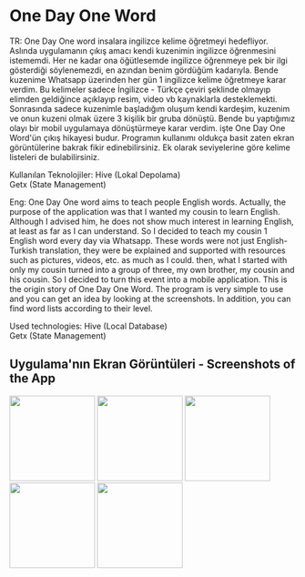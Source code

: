 # One Day One Word

TR: One Day One word insalara ingilizce kelime öğretmeyi hedefliyor. Aslında uygulamanın çıkış amacı kendi kuzenimin ingilizce öğrenmesini istememdi. Her ne kadar ona öğütlesemde ingilizce öğrenmeye pek bir ilgi gösterdiği söylenemezdi, en azından benim gördüğüm kadarıyla. Bende kuzenime Whatsapp üzerinden her gün 1 ingilizce kelime öğretmeye karar verdim. Bu kelimeler sadece İngilizce - Türkçe çeviri şeklinde olmayıp elimden geldiğince açıklayıp resim, video vb kaynaklarla desteklemekti. Sonrasında sadece kuzenimle başladığım oluşum kendi kardeşim, kuzenim ve onun kuzeni olmak üzere 3 kişilik bir gruba dönüştü. Bende bu yaptığımız olayı bir mobil uygulamaya dönüştürmeye karar verdim. işte One Day One Word'ün çıkış hikayesi budur. Programın kullanımı oldukça basit zaten ekran görüntülerine bakrak fikir edinebilirsiniz. Ek olarak seviyelerine göre kelime listeleri de bulabilirsiniz.

Kullanılan Teknolojiler:
Hive (Lokal Depolama) <br />
Getx (State Management)

Eng: One Day One word aims to teach people English words. Actually, the purpose of the application was that I wanted my cousin to learn English. Although I advised him, he does not show much interest in learning English, at least as far as I can understand. So I decided to teach my cousin 1 English word every day via Whatsapp. These words were not just English-Turkish translation, they were be explained and supported with resources such as pictures, videos, etc. as much as I could. then, what I started with only my cousin turned into a group of three, my own brother, my cousin and his cousin. So I decided to turn this event into a mobile application. This is the origin story of One Day One Word. The program is very simple to use and you can get an idea by looking at the screenshots. In addition, you can find word lists according to their level.

Used technologies:
Hive (Local Database) <br />
Getx (State Management)

## Uygulama'nın Ekran Görüntüleri - Screenshots of the App

<p float="left">
<img src="https://play-lh.googleusercontent.com/earxhcG5fDCgqEnh4QEVCDA2sZg-6VmQeTn2HuPLtM6NzaJD8vQCEuC8NxKxq0ST6xI=w526-h296-rw" width="150">
<img src="https://play-lh.googleusercontent.com/Bx06qP5yEkouHvaxkl5m7kmGjbe6tygVPLdR7PWvjKQ0nMdqfVvHuq-qtV-5dCNMzFt-=w526-h296-rw" width="150">
<img src="https://play-lh.googleusercontent.com/VNHYiVL1QN9lBq9oi9EIbSROavFCAqQxyHzfLv9cOlJITG19f7boirbts2pUXPR5eYFy=w526-h296-rw" width="150">
<img src="https://play-lh.googleusercontent.com/EWBPU3Xp-rOcBIdXdVxrxiPYCu381AvR4CFl8bjfPgwChcUiAtm10VChsnhGpIs4bwQ=w526-h296-rw" width="150">
<img src="https://play-lh.googleusercontent.com/TU4zANIO0zxWuukAXT5Qo-LJo-v6LbApW66TxA3KgR-ZZoeV61dC7wTKUP8HFRPkDg8=w526-h296-rw" width="150">
</p>
